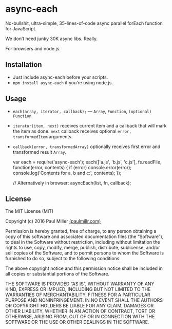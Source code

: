 async-each
==========

No-bullshit, ultra-simple, 35-lines-of-code async parallel forEach function for JavaScript.

We don’t need junky 30K async libs. Really.

For browsers and node.js.

Installation
------------

-   Just include async-each before your scripts.
-   `npm install async-each` if you’re using node.js.

Usage
-----

-   `each(array, iterator, callback);` — `Array`, `Function`, `(optional) Function`
-   `iterator(item, next)` receives current item and a callback that will mark the item as done. `next` callback receives optional `error, transformedItem` arguments.
-   `callback(error, transformedArray)` optionally receives first error and transformed result `Array`.

    var each = require('async-each');
    each(['a.js', 'b.js', 'c.js'], fs.readFile, function(error, contents) {
      if (error) console.error(error);
      console.log('Contents for a, b and c:', contents);
    });

    // Alternatively in browser:
    asyncEach(list, fn, callback);

License
-------

The MIT License (MIT)

Copyright (c) 2016 Paul Miller [(paulmillr.com)](http://paulmillr.com)

Permission is hereby granted, free of charge, to any person obtaining a copy of this software and associated documentation files (the “Software”), to deal in the Software without restriction, including without limitation the rights to use, copy, modify, merge, publish, distribute, sublicense, and/or sell copies of the Software, and to permit persons to whom the Software is furnished to do so, subject to the following conditions:

The above copyright notice and this permission notice shall be included in all copies or substantial portions of the Software.

THE SOFTWARE IS PROVIDED “AS IS”, WITHOUT WARRANTY OF ANY KIND, EXPRESS OR IMPLIED, INCLUDING BUT NOT LIMITED TO THE WARRANTIES OF MERCHANTABILITY, FITNESS FOR A PARTICULAR PURPOSE AND NONINFRINGEMENT. IN NO EVENT SHALL THE AUTHORS OR COPYRIGHT HOLDERS BE LIABLE FOR ANY CLAIM, DAMAGES OR OTHER LIABILITY, WHETHER IN AN ACTION OF CONTRACT, TORT OR OTHERWISE, ARISING FROM, OUT OF OR IN CONNECTION WITH THE SOFTWARE OR THE USE OR OTHER DEALINGS IN THE SOFTWARE.
